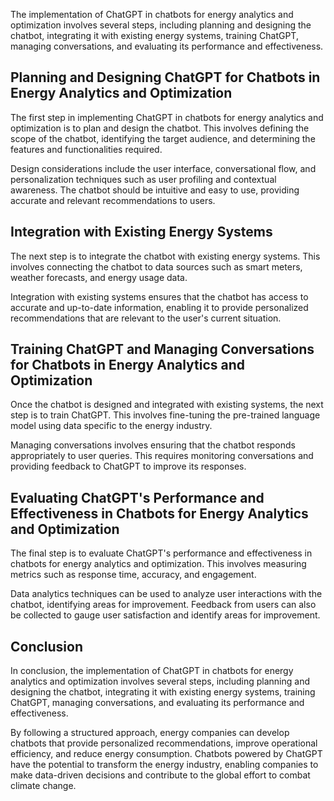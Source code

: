 

The implementation of ChatGPT in chatbots for energy analytics and optimization involves several steps, including planning and designing the chatbot, integrating it with existing energy systems, training ChatGPT, managing conversations, and evaluating its performance and effectiveness.

Planning and Designing ChatGPT for Chatbots in Energy Analytics and Optimization
--------------------------------------------------------------------------------

The first step in implementing ChatGPT in chatbots for energy analytics and optimization is to plan and design the chatbot. This involves defining the scope of the chatbot, identifying the target audience, and determining the features and functionalities required.

Design considerations include the user interface, conversational flow, and personalization techniques such as user profiling and contextual awareness. The chatbot should be intuitive and easy to use, providing accurate and relevant recommendations to users.

Integration with Existing Energy Systems
----------------------------------------

The next step is to integrate the chatbot with existing energy systems. This involves connecting the chatbot to data sources such as smart meters, weather forecasts, and energy usage data.

Integration with existing systems ensures that the chatbot has access to accurate and up-to-date information, enabling it to provide personalized recommendations that are relevant to the user's current situation.

Training ChatGPT and Managing Conversations for Chatbots in Energy Analytics and Optimization
---------------------------------------------------------------------------------------------

Once the chatbot is designed and integrated with existing systems, the next step is to train ChatGPT. This involves fine-tuning the pre-trained language model using data specific to the energy industry.

Managing conversations involves ensuring that the chatbot responds appropriately to user queries. This requires monitoring conversations and providing feedback to ChatGPT to improve its responses.

Evaluating ChatGPT's Performance and Effectiveness in Chatbots for Energy Analytics and Optimization
----------------------------------------------------------------------------------------------------

The final step is to evaluate ChatGPT's performance and effectiveness in chatbots for energy analytics and optimization. This involves measuring metrics such as response time, accuracy, and engagement.

Data analytics techniques can be used to analyze user interactions with the chatbot, identifying areas for improvement. Feedback from users can also be collected to gauge user satisfaction and identify areas for improvement.

Conclusion
----------

In conclusion, the implementation of ChatGPT in chatbots for energy analytics and optimization involves several steps, including planning and designing the chatbot, integrating it with existing energy systems, training ChatGPT, managing conversations, and evaluating its performance and effectiveness.

By following a structured approach, energy companies can develop chatbots that provide personalized recommendations, improve operational efficiency, and reduce energy consumption. Chatbots powered by ChatGPT have the potential to transform the energy industry, enabling companies to make data-driven decisions and contribute to the global effort to combat climate change.
